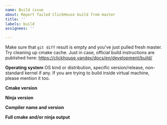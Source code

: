 ```yaml
---
name: Build issue
about: Report failed ClickHouse build from master
title: ''
labels: build
assignees: ''

---
```


Make sure that `git diff` result is empty and you've just pulled fresh master. Try cleaning up cmake cache. Just in case, official build instructions are published here: https://clickhouse.yandex/docs/en/development/build/

**Operating system**
OS kind or distribution, specific version/release, non-standard kernel if any. If you are trying to build inside virtual machine, please mention it too.

**Cmake version**

**Ninja version**

**Compiler name and version**

**Full cmake and/or ninja output**
